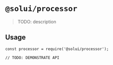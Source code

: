 # `@solui/processor`

> TODO: description

## Usage

```
const processor = require('@solui/processor');

// TODO: DEMONSTRATE API
```
